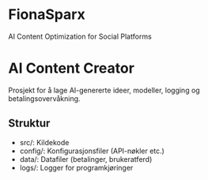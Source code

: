 # FionaSparx
AI Content Optimization for Social Platforms
# AI Content Creator

Prosjekt for å lage AI-genererte ideer, modeller, logging og betalingsovervåkning.

## Struktur

- src/: Kildekode
- config/: Konfigurasjonsfiler (API-nøkler etc.)
- data/: Datafiler (betalinger, brukeratferd)
- logs/: Logger for programkjøringer
